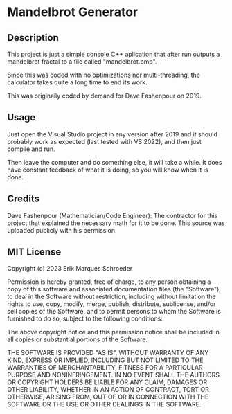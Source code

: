 # Mandelbrot Generator

## Description

This project is just a simple console C++ aplication that after run outputs a mandelbrot fractal to a file called "mandelbrot.bmp".

Since this was coded with no optimizations nor multi-threading, the calculator takes quite a long time to end its work.

This was originally coded by demand for Dave Fashenpour on 2019.

## Usage

Just open the Visual Studio project in any version after 2019 and it should probably work as expected (last tested with VS 2022), and then just compile and run.

Then leave the computer and do something else, it will take a while. It does have constant feedback of what it is doing, so you will know when it is done.

## Credits

Dave Fashenpour (Mathematician/Code Engineer): The contractor for this project that explained the necessary math for it to be done. This source was uploaded publicly with his permission.

## MIT License

Copyright (c) 2023 Erik Marques Schroeder

Permission is hereby granted, free of charge, to any person obtaining a copy
of this software and associated documentation files (the "Software"), to deal
in the Software without restriction, including without limitation the rights
to use, copy, modify, merge, publish, distribute, sublicense, and/or sell
copies of the Software, and to permit persons to whom the Software is
furnished to do so, subject to the following conditions:

The above copyright notice and this permission notice shall be included in all
copies or substantial portions of the Software.

THE SOFTWARE IS PROVIDED "AS IS", WITHOUT WARRANTY OF ANY KIND, EXPRESS OR
IMPLIED, INCLUDING BUT NOT LIMITED TO THE WARRANTIES OF MERCHANTABILITY,
FITNESS FOR A PARTICULAR PURPOSE AND NONINFRINGEMENT. IN NO EVENT SHALL THE
AUTHORS OR COPYRIGHT HOLDERS BE LIABLE FOR ANY CLAIM, DAMAGES OR OTHER
LIABILITY, WHETHER IN AN ACTION OF CONTRACT, TORT OR OTHERWISE, ARISING FROM,
OUT OF OR IN CONNECTION WITH THE SOFTWARE OR THE USE OR OTHER DEALINGS IN THE
SOFTWARE.
